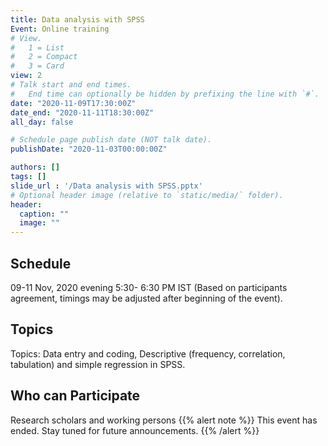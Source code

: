 ```yaml
---
title: Data analysis with SPSS
Event: Online training
# View.
#   1 = List
#   2 = Compact
#   3 = Card
view: 2
# Talk start and end times.
#   End time can optionally be hidden by prefixing the line with `#`.
date: "2020-11-09T17:30:00Z"
date_end: "2020-11-11T18:30:00Z"
all_day: false

# Schedule page publish date (NOT talk date).
publishDate: "2020-11-03T00:00:00Z"

authors: []
tags: []
slide_url : '/Data analysis with SPSS.pptx'
# Optional header image (relative to `static/media/` folder).
header:
  caption: ""
  image: ""
---
```

## **Schedule** 
09-11 Nov, 2020 evening 5:30- 6:30 PM IST (Based on participants agreement, timings may be adjusted after beginning of the event).
## **Topics** 
Topics: Data entry and coding, Descriptive (frequency, correlation, tabulation) and simple regression in SPSS.
## **Who can Participate**
Research scholars and working persons
{{% alert note %}}
This event has ended. Stay tuned for future announcements.
{{% /alert %}}
